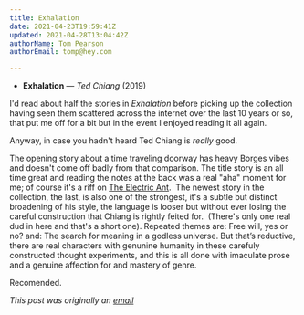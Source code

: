 ```yaml
---
title: Exhalation
date: 2021-04-23T19:59:41Z
updated: 2021-04-28T13:04:42Z
authorName: Tom Pearson
authorEmail: tomp@hey.com

---
```

*   **Exhalation** — _Ted Chiang_ (2019) 

  
I'd read about half the stories in _Exhalation_ before picking up the collection having seen them scattered across the internet over the last 10 years or so, that put me off for a bit but in the event I enjoyed reading it all again.  
  
Anyway, in case you hadn't heard Ted Chiang is _really_ good.  
  
The opening story about a time traveling doorway has heavy Borges vibes and doesn't come off badly from that comparison. The title story is an all time great and reading the notes at the back was a real "aha" moment for me; of course it's a riff on [The Electric Ant](https://en.wikipedia.org/wiki/The_Electric_Ant).  The newest story in the collection, the last, is also one of the strongest, it's a subtle but distinct broadening of his style, the language is looser but without ever losing the careful construction that Chiang is rightly feited for.  (There's only one real dud in here and that's a short one). Repeated themes are: Free will, yes or no? and: The search for meaning in a godless universe. But that’s reductive, there are real characters with genunine humanity in these carefuly constructed thought experiments, and this is all done with imaculate prose and a genuine affection for and mastery of genre.   
  
Recomended.

_This post was originally an [email](https://world.hey.com/tomp)_